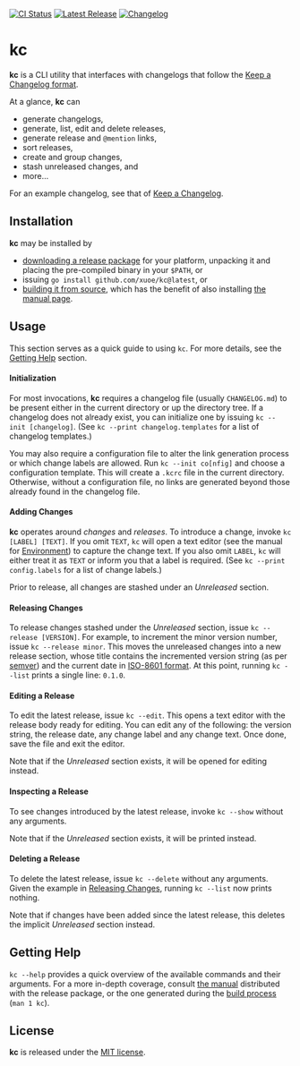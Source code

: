 [![CI Status](https://img.shields.io/github/actions/workflow/status/xuoe/kc/ci.yml?style=flat-square)](https://github.com/xuoe/kc/actions?query=workflow:CI)
[![Latest Release](https://img.shields.io/github/v/release/xuoe/kc?style=flat-square)](https://github.com/xuoe/kc/releases/latest)
[![Changelog](https://img.shields.io/badge/changelog-latest-blue?style=flat-square)](CHANGELOG.md)

# kc

__kc__ is a CLI utility that interfaces with changelogs that follow the [Keep
a Changelog format](https://keepachangelog.com/en/1.0.0/).

At a glance, __kc__ can

* generate changelogs,
* generate, list, edit and delete releases,
* generate release and `@mention` links,
* sort releases,
* create and group changes,
* stash unreleased changes, and
* more...

For an example changelog, see that of [Keep
a Changelog](https://github.com/olivierlacan/keep-a-changelog/blob/master/CHANGELOG.md).

## Installation

__kc__ may be installed by

- [downloading a release package](https://github.com/xuoe/kc/releases/latest)
  for your platform, unpacking it and placing the pre-compiled binary in your
  `$PATH`, or
- issuing `go install github.com/xuoe/kc@latest`, or
- [building it from source](./BUILD.md), which has the benefit of also
  installing [the manual page](./MANUAL.adoc).

## Usage

This section serves as a quick guide to using `kc`. For more details, see the
[Getting Help](#getting-help) section.

#### Initialization

For most invocations, __kc__ requires a changelog file (usually `CHANGELOG.md`)
to be present either in the current directory or up the directory tree. If
a changelog does not already exist, you can initialize one by issuing `kc
--init [changelog]`. (See `kc --print changelog.templates` for a list of
changelog templates.)

You may also require a configuration file to alter the link generation process
or which change labels are allowed. Run `kc --init co[nfig]` and choose
a configuration template. This will create a `.kcrc` file in the current
directory. Otherwise, without a configuration file, no links are generated
beyond those already found in the changelog file.

#### Adding Changes

__kc__ operates around _changes_ and _releases_. To introduce a change, invoke
`kc [LABEL] [TEXT]`. If you omit `TEXT`, `kc` will open a text editor (see the
manual for [Environment](./MANUAL.adoc#Environment)) to capture the change text.
If you also omit `LABEL`, `kc` will either treat it as `TEXT` or inform you
that a label is required. (See `kc --print config.labels` for a list of change
labels.)

Prior to release, all changes are stashed under an _Unreleased_ section.

#### Releasing Changes

To release changes stashed under the _Unreleased_ section, issue `kc --release
[VERSION]`. For example, to increment the minor version number, issue `kc
--release minor`. This moves the unreleased changes into a new release section,
whose title contains the incremented version string (as per
[semver](https://semver.org/spec/v2.0.0)) and the current date in [ISO-8601
format](https://en.wikipedia.org/wiki/ISO_8601). At this point, running `kc
--list` prints a single line: `0.1.0`.

#### Editing a Release

To edit the latest release, issue `kc --edit`. This opens a text editor with
the release body ready for editing. You can edit any of the following: the
version string, the release date, any change label and any change text.
Once done, save the file and exit the editor.

Note that if the _Unreleased_ section exists, it will be opened for editing
instead.

#### Inspecting a Release

To see changes introduced by the latest release, invoke `kc --show` without any
arguments.

Note that if the _Unreleased_ section exists, it will be printed instead.

#### Deleting a Release

To delete the latest release, issue `kc --delete` without any arguments. Given
the example in [Releasing Changes](#releasing-changes), running `kc --list` now
prints nothing.

Note that if changes have been added since the latest release, this deletes the
implicit _Unreleased_ section instead.

## Getting Help

`kc --help` provides a quick overview of the available commands and their
arguments. For a more in-depth coverage, consult [the manual](./MANUAL.adoc)
distributed with the release package, or the one generated during the [build
process](./BUILD.md) (`man 1 kc`).

## License

__kc__ is released under the [MIT license](./LICENSE.md).
